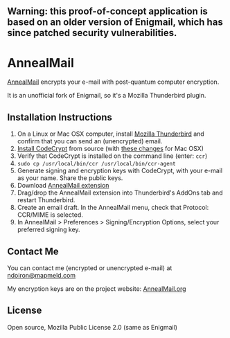## Warning: this proof-of-concept application is based on an older version of Enigmail, which has since patched security vulnerabilities.

# AnnealMail

<a href="http://annealmail.org">AnnealMail</a> encrypts your e-mail with post-quantum computer encryption.

It is an unofficial fork of Enigmail, so it's a Mozilla Thunderbird plugin.

## Installation Instructions

1. On a Linux or Mac OSX computer, install <a href="https://www.mozilla.org/en-US/thunderbird/">Mozilla Thunderbird</a> and confirm that you can send an (unencrypted) email.
2. <a href="https://github.com/exaexa/codecrypt">Install CodeCrypt</a> from source (with <a href="https://github.com/exaexa/codecrypt/issues/15">these changes</a> for Mac OSX)
3. Verify that CodeCrypt is installed on the command line (enter: ```ccr```)
4. ```sudo cp /usr/local/bin/ccr /usr/local/bin/ccr-agent```
5. Generate signing and encryption keys with CodeCrypt, with your e-mail as your name. Share the public keys.
6. Download <a href="https://annealmail.github.io/builds/annealmail-2.0.xpi">AnnealMail extension</a>
7. Drag/drop the AnnealMail extension into Thunderbird's AddOns tab and restart Thunderbird.
8. Create an email draft. In the AnnealMail menu, check that Protocol: CCR/MIME is selected.
9. In AnnealMail > Preferences > Signing/Encryption Options, select your preferred signing key.

## Contact Me

You can contact me (encrypted or unencrypted e-mail) at ndoiron@mapmeld.com

My encryption keys are on the project website: <a href="http://annealmail.org">AnnealMail.org</a>

## License

Open source, Mozilla Public License 2.0 (same as Enigmail)
